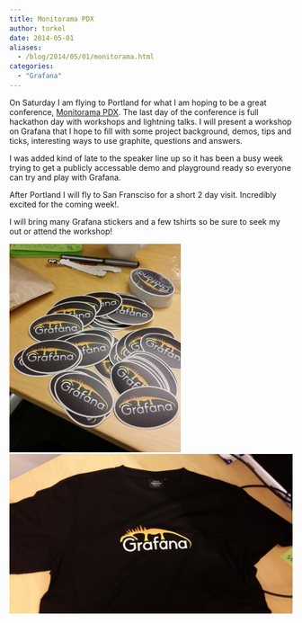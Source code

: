 ```yaml
---
title: Monitorama PDX
author: torkel
date: 2014-05-01
aliases:
  - /blog/2014/05/01/monitorama.html
categories:
  - "Grafana"
---
```


On Saturday I am flying to Portland for what I am hoping to be a great conference, [Monitorama PDX](http://monitorama.com/). The last day of the
conference is full hackathon day with workshops and lightning talks. I will present a workshop on Grafana that I hope to fill with some project
background, demos, tips and ticks, interesting ways to use graphite, questions and answers.

I was added kind of late to the speaker line up so it has
been a busy week trying to get a publicly accessable demo and playground ready so everyone can try and play with Grafana.

After Portland I will fly to San Fransciso for a short 2 day visit. Incredibly excited for the coming week!.

I will bring many Grafana stickers and a few tshirts so be sure to seek my out or attend the workshop!

<div class="row">
	<img src="/assets/img/blog/stickers.jpg" class="medium-4 columns" />
	<img src="/assets/img/blog/tshirt.jpg" class="medium-8 columns" />
</div>

